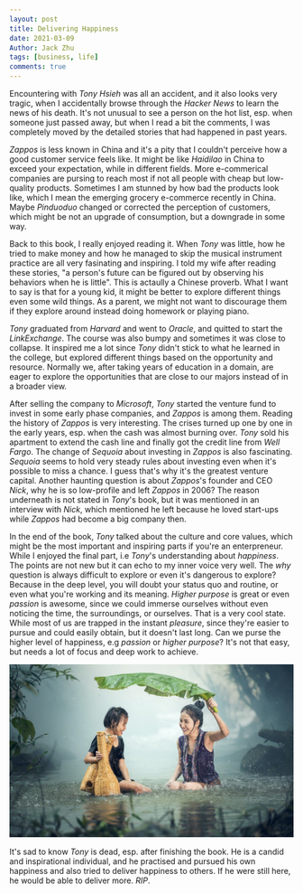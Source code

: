 ```yaml
---
layout: post
title: Delivering Happiness
date: 2021-03-09
Author: Jack Zhu
tags: [business, life]
comments: true
---
```


Encountering with *Tony Hsieh* was all an accident, and it also looks very tragic, when I accidentally browse through the *Hacker News* to learn the news of his death. It's not unusual to see a person on the hot list, esp. when someone just passed away, but when I read a bit the comments, I was completely moved by the detailed stories that had happened in past years.

*Zappos* is less known in China and it's a pity that I couldn't perceive how a good customer service feels like. It might be like *Haidilao* in China to exceed your expectation, while in different fields. More e-commerical companies are pursing to reach most if not all people with cheap but low-quality products. Sometimes I am stunned by how bad the products look like, which I mean the emerging grocery e-commerce recently in China. Maybe *Pinduoduo* changed or corrected the perception of customers, which might be not an upgrade of consumption, but a downgrade in some way.

Back to this book, I really enjoyed reading it. When *Tony* was little, how he tried to make money and how he managed to skip the musical instrument practice are all very fasinating and inspiring. I told my wife after reading these stories, "a person's future can be figured out by observing his behaviors when he is little". This is actaully a Chinese proverb. What I want to say is that for a young kid, it might be better to explore different things even some wild things. As a parent, we might not want to discourage them if they explore around instead doing homework or playing piano.

*Tony* graduated from *Harvard* and went to *Oracle*, and quitted to start the *LinkExchange*. The course was also bumpy and sometimes it was close to collapse. It inspired me a lot since *Tony* didn't stick to what he learned in the college, but explored different things based on the opportunity and resource. Normally we, after taking years of education in a domain, are eager to explore the opportunities that are close to our majors instead of in a broader view.

After selling the company to *Microsoft*, *Tony* started the venture fund to invest in some early phase companies, and *Zappos* is among them. Reading the history of *Zappos* is very interesting. The crises turned up one by one in the early years, esp. when the cash was almost burning over. *Tony* sold his apartment to extend the cash line and finally got the credit line from *Well Fargo*. The change of *Sequoia* about investing in *Zappos* is also fascinating. *Sequoia* seems to hold very steady rules about investing even when it's possible to miss a chance. I guess that's why it's the greatest venture capital. Another haunting question is about *Zappos*'s founder and CEO *Nick*, why he is so low-profile and left *Zappos* in 2006? The reason underneath is not stated in *Tony*'s book, but it was mentioned in an interview with *Nick*, which mentioned he left because he loved start-ups while *Zappos* had become a big company then.

In the end of the book, *Tony* talked about the culture and core values, which might be the most important and inspiring parts if you're an enterpreneur. While I enjoyed the final part, i.e *Tony*'s understanding about *happiness*. The points are not new but it can echo to my inner voice very well. The *why* question is always difficult to explore or even it's dangerous to explore? Because in the deep level, you will doubt your status quo and routine, or even what you're working and its meaning. *Higher purpose* is great or even *passion* is awesome, since we could immerse ourselves without even noticing the time, the surroundings, or ourselves. That is a very cool state. While most of us are trapped in the instant *pleasure*, since they're easier to pursue and could easily obtain, but it doesn't last long. Can we purse the higher level of happiness, e.g *passion* or *higher purpose*? It's not that easy, but needs a lot of focus and deep work to achieve.

![happiness](../images/happiness.png)

It's sad to know *Tony* is dead, esp. after finishing the book. He is a candid and inspirational individual, and he practised and pursued his own happiness and also tried to deliver happiness to others. If he were still here, he would be able to deliver more. *RIP*.